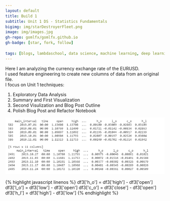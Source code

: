 ```yaml
---
layout: default
title: Build 1
subtitle: Unit 1 DS - Statistics Fundamentals
bigimg: img/starDestroyerFleet.png
image: img/images.jpg
gh-repo: gomlfx/gomlfx.github.io
gh-badge: [star, fork, follow]

tags: [blogs, lambdaschool, data science, machine learning, deep learning, artifical intelligence, engineering, python, coding, programming]
---
```

Here I am analyzing the currency exchange rate of the EURUSD.  
I used feature engineering to create new columns of data from an original file.  
I focus on Unit 1 techniques:  
1. Exploratory Data Analysis
2. Summary and First Visualization
3. Second Visulization and Blog Post Outline
4. Polish Blog Post and Refactor Notebook

![](/img/pic1.png)

{% highlight javascript linenos %}
df3['h_o'] = df3['high'] - df3['open']
df3['l_o'] = df3['low'] - df3['open']
df3['c_o'] = df3['close'] - df3['open']
df3['h_l'] = df3['high'] - df3['low']
{% endhighlight %}




